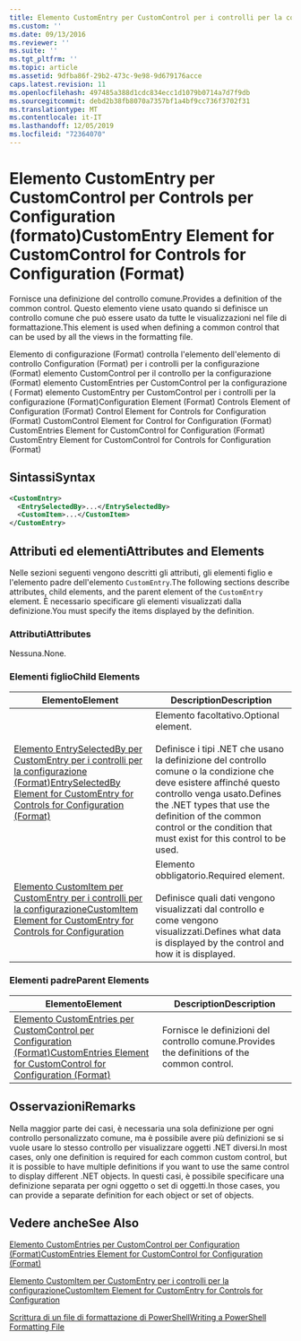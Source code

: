 ```yaml
---
title: Elemento CustomEntry per CustomControl per i controlli per la configurazione (Format) | Microsoft Docs
ms.custom: ''
ms.date: 09/13/2016
ms.reviewer: ''
ms.suite: ''
ms.tgt_pltfrm: ''
ms.topic: article
ms.assetid: 9dfba86f-29b2-473c-9e98-9d679176acce
caps.latest.revision: 11
ms.openlocfilehash: 497485a388d1cdc834ecc1d1079b0714a7d7f9db
ms.sourcegitcommit: debd2b38fb8070a7357bf1a4bf9cc736f3702f31
ms.translationtype: MT
ms.contentlocale: it-IT
ms.lasthandoff: 12/05/2019
ms.locfileid: "72364070"
---
```

# <a name="customentry-element-for-customcontrol-for-controls-for-configuration-format"></a><span data-ttu-id="ca0c2-102">Elemento CustomEntry per CustomControl per Controls per Configuration (formato)</span><span class="sxs-lookup"><span data-stu-id="ca0c2-102">CustomEntry Element for CustomControl for Controls for Configuration (Format)</span></span>

<span data-ttu-id="ca0c2-103">Fornisce una definizione del controllo comune.</span><span class="sxs-lookup"><span data-stu-id="ca0c2-103">Provides a definition of the common control.</span></span> <span data-ttu-id="ca0c2-104">Questo elemento viene usato quando si definisce un controllo comune che può essere usato da tutte le visualizzazioni nel file di formattazione.</span><span class="sxs-lookup"><span data-stu-id="ca0c2-104">This element is used when defining a common control that can be used by all the views in the formatting file.</span></span>

<span data-ttu-id="ca0c2-105">Elemento di configurazione (Format) controlla l'elemento dell'elemento di controllo Configuration (Format) per i controlli per la configurazione (Format) elemento CustomControl per il controllo per la configurazione (Format) elemento CustomEntries per CustomControl per la configurazione ( Format) elemento CustomEntry per CustomControl per i controlli per la configurazione (Format)</span><span class="sxs-lookup"><span data-stu-id="ca0c2-105">Configuration Element (Format) Controls Element of Configuration (Format) Control Element for Controls for Configuration (Format) CustomControl Element for Control for Configuration (Format) CustomEntries Element for CustomControl for Configuration (Format) CustomEntry Element for CustomControl for Controls for Configuration (Format)</span></span>

## <a name="syntax"></a><span data-ttu-id="ca0c2-106">Sintassi</span><span class="sxs-lookup"><span data-stu-id="ca0c2-106">Syntax</span></span>

```xml
<CustomEntry>
  <EntrySelectedBy>...</EntrySelectedBy>
  <CustomItem>...</CustomItem>
</CustomEntry>

```

## <a name="attributes-and-elements"></a><span data-ttu-id="ca0c2-107">Attributi ed elementi</span><span class="sxs-lookup"><span data-stu-id="ca0c2-107">Attributes and Elements</span></span>

<span data-ttu-id="ca0c2-108">Nelle sezioni seguenti vengono descritti gli attributi, gli elementi figlio e l'elemento padre dell'elemento `CustomEntry`.</span><span class="sxs-lookup"><span data-stu-id="ca0c2-108">The following sections describe attributes, child elements, and the parent element of the `CustomEntry` element.</span></span> <span data-ttu-id="ca0c2-109">È necessario specificare gli elementi visualizzati dalla definizione.</span><span class="sxs-lookup"><span data-stu-id="ca0c2-109">You must specify the items displayed by the definition.</span></span>

### <a name="attributes"></a><span data-ttu-id="ca0c2-110">Attributi</span><span class="sxs-lookup"><span data-stu-id="ca0c2-110">Attributes</span></span>

<span data-ttu-id="ca0c2-111">Nessuna.</span><span class="sxs-lookup"><span data-stu-id="ca0c2-111">None.</span></span>

### <a name="child-elements"></a><span data-ttu-id="ca0c2-112">Elementi figlio</span><span class="sxs-lookup"><span data-stu-id="ca0c2-112">Child Elements</span></span>

|<span data-ttu-id="ca0c2-113">Elemento</span><span class="sxs-lookup"><span data-stu-id="ca0c2-113">Element</span></span>|<span data-ttu-id="ca0c2-114">Description</span><span class="sxs-lookup"><span data-stu-id="ca0c2-114">Description</span></span>|
|-------------|-----------------|
|[<span data-ttu-id="ca0c2-115">Elemento EntrySelectedBy per CustomEntry per i controlli per la configurazione (Format)</span><span class="sxs-lookup"><span data-stu-id="ca0c2-115">EntrySelectedBy Element for CustomEntry for Controls for Configuration (Format)</span></span>](./entryselectedby-element-for-customentry-for-controls-for-configuration-format.md)|<span data-ttu-id="ca0c2-116">Elemento facoltativo.</span><span class="sxs-lookup"><span data-stu-id="ca0c2-116">Optional element.</span></span><br /><br /> <span data-ttu-id="ca0c2-117">Definisce i tipi .NET che usano la definizione del controllo comune o la condizione che deve esistere affinché questo controllo venga usato.</span><span class="sxs-lookup"><span data-stu-id="ca0c2-117">Defines the .NET types that use the definition of the common control or the condition that must exist for this control to be used.</span></span>|
|[<span data-ttu-id="ca0c2-118">Elemento CustomItem per CustomEntry per i controlli per la configurazione</span><span class="sxs-lookup"><span data-stu-id="ca0c2-118">CustomItem Element for CustomEntry for Controls for Configuration</span></span>](./customitem-element-for-customentry-for-controls-for-configuration-format.md)|<span data-ttu-id="ca0c2-119">Elemento obbligatorio.</span><span class="sxs-lookup"><span data-stu-id="ca0c2-119">Required element.</span></span><br /><br /> <span data-ttu-id="ca0c2-120">Definisce quali dati vengono visualizzati dal controllo e come vengono visualizzati.</span><span class="sxs-lookup"><span data-stu-id="ca0c2-120">Defines what data is displayed by the control and how it is displayed.</span></span>|

### <a name="parent-elements"></a><span data-ttu-id="ca0c2-121">Elementi padre</span><span class="sxs-lookup"><span data-stu-id="ca0c2-121">Parent Elements</span></span>

|<span data-ttu-id="ca0c2-122">Elemento</span><span class="sxs-lookup"><span data-stu-id="ca0c2-122">Element</span></span>|<span data-ttu-id="ca0c2-123">Description</span><span class="sxs-lookup"><span data-stu-id="ca0c2-123">Description</span></span>|
|-------------|-----------------|
|[<span data-ttu-id="ca0c2-124">Elemento CustomEntries per CustomControl per Configuration (Format)</span><span class="sxs-lookup"><span data-stu-id="ca0c2-124">CustomEntries Element for CustomControl for Configuration (Format)</span></span>](./customentries-element-for-customcontrol-for-controls-for-configuration-format.md)|<span data-ttu-id="ca0c2-125">Fornisce le definizioni del controllo comune.</span><span class="sxs-lookup"><span data-stu-id="ca0c2-125">Provides the definitions of the common control.</span></span>|

## <a name="remarks"></a><span data-ttu-id="ca0c2-126">Osservazioni</span><span class="sxs-lookup"><span data-stu-id="ca0c2-126">Remarks</span></span>

<span data-ttu-id="ca0c2-127">Nella maggior parte dei casi, è necessaria una sola definizione per ogni controllo personalizzato comune, ma è possibile avere più definizioni se si vuole usare lo stesso controllo per visualizzare oggetti .NET diversi.</span><span class="sxs-lookup"><span data-stu-id="ca0c2-127">In most cases, only one definition is required for each common custom control, but it is possible to have multiple definitions if you want to use the same control to display different .NET objects.</span></span> <span data-ttu-id="ca0c2-128">In questi casi, è possibile specificare una definizione separata per ogni oggetto o set di oggetti.</span><span class="sxs-lookup"><span data-stu-id="ca0c2-128">In those cases, you can provide a separate definition for each object or set of objects.</span></span>

## <a name="see-also"></a><span data-ttu-id="ca0c2-129">Vedere anche</span><span class="sxs-lookup"><span data-stu-id="ca0c2-129">See Also</span></span>

[<span data-ttu-id="ca0c2-130">Elemento CustomEntries per CustomControl per Configuration (Format)</span><span class="sxs-lookup"><span data-stu-id="ca0c2-130">CustomEntries Element for CustomControl for Configuration (Format)</span></span>](./customentries-element-for-customcontrol-for-controls-for-configuration-format.md)

[<span data-ttu-id="ca0c2-131">Elemento CustomItem per CustomEntry per i controlli per la configurazione</span><span class="sxs-lookup"><span data-stu-id="ca0c2-131">CustomItem Element for CustomEntry for Controls for Configuration</span></span>](./customitem-element-for-customentry-for-controls-for-configuration-format.md)

[<span data-ttu-id="ca0c2-132">Scrittura di un file di formattazione di PowerShell</span><span class="sxs-lookup"><span data-stu-id="ca0c2-132">Writing a PowerShell Formatting File</span></span>](./writing-a-powershell-formatting-file.md)
